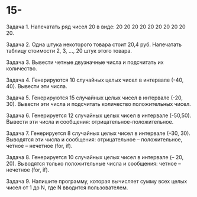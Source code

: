 # 15-
Задача 1. Напечатать ряд чисел 20 в виде: 20 20 20 20 20 20 20 20 20 20.

Задача 2. Одна штука некоторого товара стоит 20,4 руб. Напечатать таблицу стоимости 2, 3, ..., 20 штук этого товара.

Задача 3. Вывести четные двузначные числа и подсчитать их количество.

Задача 4. Генерируются 10 случайных целых чисел в интервале (-40, 40). Вывести эти числа.


Задача 5. Генерируются 15 случайных целых чисел в интервале (-20, 30). Вывести эти числа и подсчитать количество положительных чисел.

Задача 6. Генерируется 12 случайных целых чисел в интервале (-50,50). Вывести эти числа и сообщения: отрицательное-положительное.

Задача 7. Генерируется 8 случайных целых чисел в интервале (–30, 30). Выводятся эти числа и сообщения: отрицательное – положительное, четное – нечетное (for, if).

Задача 8. Генерируется 10 случайных целых чисел в интервале (– 20, 20). Выводятся только положительные числа и сообщения: четное – нечетное (for, if).

Задача 9. Напишите программу, которая вычисляет сумму всех целых чисел от 1 до N, где N вводится пользователем.
